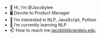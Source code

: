 - 👋 Hi, I’m @Jacobylee
- 🖥 Devote to Product Manager
- 👀 I’m interested in NLP, JavaScript, Python
- 🌱 I’m currently learning NLP
- 📫 How to reach me jacobli@brandeis.edu

<!---
Jacobylee/Jacobylee is a ✨ special ✨ repository because its `README.md` (this file) appears on your GitHub profile.
You can click the Preview link to take a look at your changes.
--->
